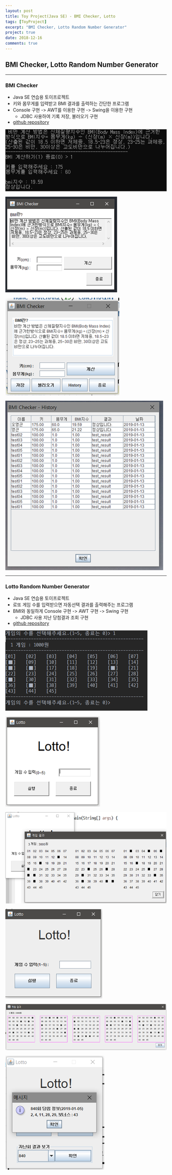 ```yaml
---
layout: post
title: Toy Project(Java SE) - BMI Checker, Lotto
tags: [ToyProject]
excerpt: "BMI Checker, Lotto Random Number Generator"
project: true
date: 2018-12-16
comments: true
---
```


## BMI Checker, Lotto Random Number Generator

---

### BMI Checker

* Java SE 연습용 토이프로젝트
* 키와 몸무게를 입력받고 BMI 결과를 출력하는 간단한 프로그램
* Console 구현 -> AWT를 이용한 구현 -> Swing을 이용한 구현
  * JDBC 사용하여 기록 저장, 불러오기 구현
* [github repository](https://github.com/younggeun0/toyProjectBMI)


![console](https://github.com/younggeun0/younggeun0.github.io/raw/master/_posts/img/toyProjects/bmi/bmi01.PNG?raw=true)

![awt](https://github.com/younggeun0/younggeun0.github.io/raw/master/_posts/img/toyProjects/bmi/bmi03.png?raw=true)


![swing](https://github.com/younggeun0/younggeun0.github.io/raw/master/_posts/img/toyProjects/bmi/bmi20.png)

![jdbc](https://github.com/younggeun0/younggeun0.github.io/raw/master/_posts/img/toyProjects/bmi/bmi26.png)


---

### Lotto Random Number Generator

* Java SE 연습용 토이프로젝트
* 로또 게임 수를 입력받으면 자동선택 결과를 출력해주는 프로그램
* BMI와 동일하게 Console 구현 -> AWT 구현 -> Swing 구현
  * JDBC 사용 지난 당첨결과 조회 구현
* [github repository](https://github.com/younggeun0/toyProjectLotto)

![console](https://github.com/younggeun0/younggeun0.github.io/raw/master/_posts/img/toyProjects/lotto/lotto01.PNG?raw=true)

![awt](https://github.com/younggeun0/younggeun0.github.io/raw/master/_posts/img/toyProjects/lotto/lotto04.png?raw=true)

![awt result](https://github.com/younggeun0/younggeun0.github.io/raw/master/_posts/img/toyProjects/lotto/lotto09.png?raw=true)

![swing](https://github.com/younggeun0/younggeun0.github.io/raw/master/_posts/img/toyProjects/lotto/lotto11.png?raw=true)

![swing result](https://github.com/younggeun0/younggeun0.github.io/raw/master/_posts/img/toyProjects/lotto/lotto15.png?raw=true)

![jdbc](https://github.com/younggeun0/younggeun0.github.io/raw/master/_posts/img/toyProjects/lotto/lotto18.png?raw=true)

